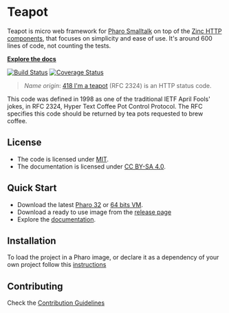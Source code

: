 # Teapot  

Teapot is micro web framework for [Pharo Smalltalk](https://pharo.org) on top of the [Zinc HTTP components](https://github.com/svenvc/zinc), that focuses on simplicity and ease of use. It's around 600 lines of code, not counting the tests.

**[Explore the docs](/docs)**

[![Build Status](https://travis-ci.com/fortizpenaloza/Teapot.svg?branch=master)](https://travis-ci.com/fortizpenaloza/Teapot)
[![Coverage Status](https://coveralls.io/repos/github/fortizpenaloza/Teapot/badge.svg?branch=master)](https://coveralls.io/github/fortizpenaloza/Teapot?branch=master)

> *Name origin*: [418 I'm a teapot](http://en.wikipedia.org/wiki/List_of_HTTP_status_codes) (RFC 2324) is an HTTP status code.

This code was defined in 1998 as one of the traditional IETF April Fools' jokes, in RFC 2324, Hyper Text Coffee Pot Control Protocol. The RFC specifies this code should be returned by tea pots requested to brew coffee.

## License
- The code is licensed under [MIT](LICENSE).
- The documentation is licensed under [CC BY-SA 4.0](http://creativecommons.org/licenses/by-sa/4.0/).

## Quick Start

- Download the latest [Pharo 32](https://get.pharo.org/) or [64 bits VM](https://get.pharo.org/64/).
- Download a ready to use image from the [release page](http://github.com/zeroflag/Teapot/releases/latest)
- Explore the [documentation](docs/).

## Installation

To load the project in a Pharo image, or declare it as a dependency of your own project follow this [instructions](docs/Installation.md)

## Contributing

Check the [Contribution Guidelines](CONTRIBUTING.md)
